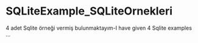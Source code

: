 # SQLiteExample_SQLiteOrnekleri
 4 adet Sqlite örneği vermiş bulunmaktayım-I have given 4 Sqlite examples ...
